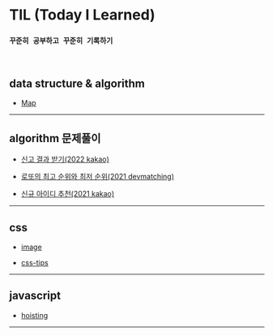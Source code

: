 # TIL (Today I Learned)    


### `꾸준히 공부하고 꾸준히 기록하기`


<br>   

## data structure & algorithm   

- <a href="https://github.com/jiyun1006/TIL/blob/main/data-structrue%26algorithm/Map.md">Map</a>   

---   


## algorithm 문제풀이    

- <a href="https://github.com/jiyun1006/TIL/blob/main/algorithm-test/programmers/2022-kakao(repoter).md">신고 결과 받기(2022 kakao)</a>   

- <a href="https://github.com/jiyun1006/TIL/blob/main/algorithm-test/programmers/2021-devmatching(back).md"> 로또의 최고 순위와 최저 순위(2021 devmatching)</a>   

- <a href="https://github.com/jiyun1006/TIL/blob/main/algorithm-test/programmers/2021-kakao(new_id).md"> 신규 아이디 추천(2021 kakao) </a>   


---

## css   

- <a href="https://github.com/jiyun1006/TIL/blob/main/CSS(SCSS)/image.md">image</a>   

- <a href="https://github.com/jiyun1006/TIL/blob/main/CSS(SCSS)/tips.md">css-tips</a>

---

## javascript

- <a href="https://github.com/jiyun1006/TIL/blob/main/JS/hoisting.md">hoisting</a>   

---   


